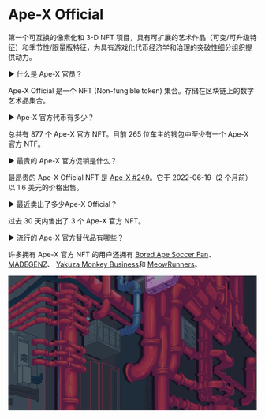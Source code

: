 # Ape-X Official

第一个可互换的像素化和 3-D NFT 项目，具有可扩展的艺术作品（可变/可升级特征）和季节性/限量版特征，为具有游戏化代币经济学和治理的突破性细分组织提供动力。

▶ 什么是 Ape-X 官员？

Ape-X Official 是一个 NFT (Non-fungible token) 集合。存储在区块链上的数字艺术品集合。

▶ Ape-X 官方代币有多少？

总共有 877 个 Ape-X 官方 NFT。目前 265 位车主的钱包中至少有一个 Ape-X 官方 NTF。

▶ 最贵的 Ape-X 官方促销是什么？

最昂贵的 Ape-X Official NFT 是 [Ape-X #249](https://www.nft-stats.com/asset/0x723368d7e3bfcbd9143b205550bdfaf918bcda86/249)。它于 2022-06-19（2 个月前）以 1.6 美元的价格出售。

▶ 最近卖出了多少Ape-X Official？

过去 30 天内售出了 3 个 Ape-X 官方 NFT。

▶ 流行的 Ape-X 官方替代品有哪些？

许多拥有 Ape-X 官方 NFT 的用户还拥有 [Bored Ape Soccer Fan](https://www.nft-stats.com/collection/boredapesoccerfan)、 [MADEGENZ](https://www.nft-stats.com/collection/madegenz)、 [Yakuza Monkey Business](https://www.nft-stats.com/collection/yakuza-monkey-business-official)和 [MeowRunners](https://www.nft-stats.com/collection/meowrunners)。

![unnamed](unnamed.gif)
